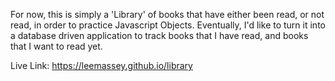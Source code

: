 For now, this is simply a 'Library' of books that have either been read, or not read, in order to practice Javascript Objects. Eventually, I'd like to turn it into a database driven application to track books that I have read, and books that I want to read yet.

Live Link: https://leemassey.github.io/library
